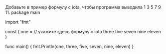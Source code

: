 Добавьте в пример формулу с iota, чтобы программа выводила 1 3 5 7 9 11.
package main

import "fmt"

const (
    one = // укажите здесь формулу с iota
    three
    five
    seven
    nine
    eleven
)

func main() {
    fmt.Println(one, three, five, seven, nine, eleven)
} 